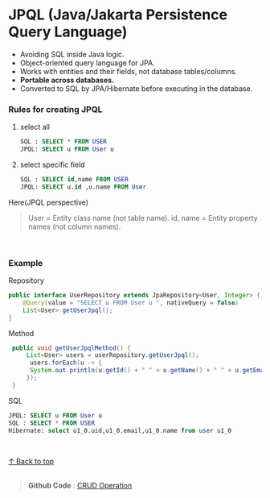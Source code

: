<h1 id="top">JPQL (Java/Jakarta Persistence Query Language)</h1>

- Avoiding SQL inside Java logic.
- Object-oriented query language for JPA.
- Works with entities and their fields, not database tables/columns.
- **Portable across databases.**
- Converted to SQL by JPA/Hibernate before executing in the database.

<h3>Rules for creating JPQL</h3>

1. select all
   ```sql
   SQL : SELECT * FROM USER
   JPQL: SELECT u FROM User u 
   ```

2. select specific field 
    ```sql
    SQL : SELECT id,name FROM USER
    JPQL: SELECT u.id ,u.name FROM User
    ```

Here(JPQL perspective)
>User = Entity class name (not table name).
>id, name = Entity property names (not column names).

<br>

<h3>Example</h3>

Repository 
```java
public interface UserRepository extends JpaRepository<User, Integer> {
    @Query(value = "SELECT u FROM User u ", nativeQuery = false)
    List<User> getUserJpql();
}
```
Method 
```java
 public void getUserJpqlMethod() {
     List<User> users = userRepository.getUserJpql();
      users.forEach(u -> {
      System.out.println(u.getId() + " " + u.getName() + " " + u.getEmail());
     });
 }
```
SQL 
```sql
JPQL: SELECT u FROM User u 
SQL : SELECT * FROM USER
Hibernate: select u1_0.uid,u1_0.email,u1_0.name from user u1_0
```

<br>

[↑ Back to top](#top)   <br><br>
>**Github Code** : [CRUD Operation](https://github.com/alamgir-ahosain/Learn-Spring-Boot/tree/main/e-crud-opeation) 
